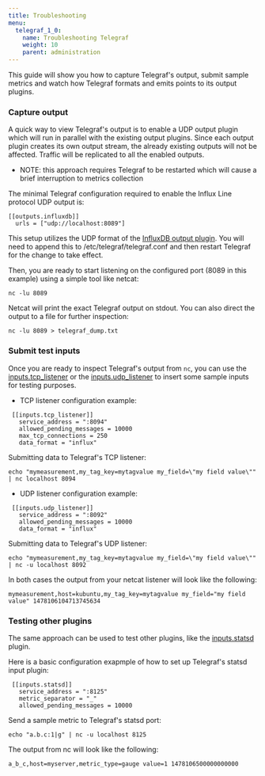 ```yaml
---
title: Troubleshooting
menu:
  telegraf_1_0:
    name: Troubleshooting Telegraf
    weight: 10
    parent: administration
---
```


This guide will show you how to capture Telegraf's output, submit sample metrics and watch how Telegraf formats and emits points to its output plugins.

### Capture output

A quick way to view Telegraf's output is to enable a UDP output plugin which will run in parallel with the existing output plugins. Since each output plugin creates its own output stream, the already existing outputs will not be affected. Traffic will be replicated to all the enabled outputs.

* NOTE: this approach requires Telegraf to be restarted which will cause a brief interruption to metrics collection

The minimal Telegraf configuration required to enable the Influx Line protocol UDP output is:

```
[[outputs.influxdb]]
  urls = ["udp://localhost:8089"] 
```

This setup utilizes the UDP format of the [InfluxDB output plugin](https://github.com/influxdata/telegraf/tree/master/plugins/outputs/influxdb).
You will need to append this to /etc/telegraf/telegraf.conf and then restart Telegraf for the change to take effect.

Then, you are ready to start listening on the configured port (8089 in this example) using a simple tool like netcat:

```
nc -lu 8089
```

Netcat will print the exact Telegraf output on stdout.
You can also direct the output to a file for further inspection:

```
nc -lu 8089 > telegraf_dump.txt
```

### Submit test inputs

Once you are ready to inspect Telegraf's output from `nc`, you can use the [inputs.tcp_listener](https://github.com/influxdata/telegraf/tree/master/plugins/inputs/tcp_listener) or the [inputs.udp_listener](https://github.com/influxdata/telegraf/tree/master/plugins/inputs/udp_listener) to insert some sample inputs for testing purposes.

* TCP listener configuration example:

```
 [[inputs.tcp_listener]]
   service_address = ":8094"
   allowed_pending_messages = 10000
   max_tcp_connections = 250
   data_format = "influx"
```

Submitting data to Telegraf's TCP listener:

```
echo "mymeasurement,my_tag_key=mytagvalue my_field=\"my field value\"" | nc localhost 8094
```

* UDP listener configuration example:

```
 [[inputs.udp_listener]]
   service_address = ":8092"
   allowed_pending_messages = 10000
   data_format = "influx"
```


Submitting data to Telegraf's UDP listener:

```
echo "mymeasurement,my_tag_key=mytagvalue my_field=\"my field value\"" | nc -u localhost 8092
```

In both cases the output from your netcat listener will look like the following:

```
mymeasurement,host=kubuntu,my_tag_key=mytagvalue my_field="my field value" 1478106104713745634
```

### Testing other plugins

The same approach can be used to test other plugins, like the [inputs.statsd](https://github.com/influxdata/telegraf/tree/master/plugins/inputs/statsd) plugin.

Here is a basic configuration exapmple of how to set up Telegraf's statsd input plugin:

```
 [[inputs.statsd]]
   service_address = ":8125"
   metric_separator = "_"
   allowed_pending_messages = 10000
```

Send a sample metric to Telegraf's statsd port:

```
echo "a.b.c:1|g" | nc -u localhost 8125
```

The output from nc will look like the following:

```
a_b_c,host=myserver,metric_type=gauge value=1 1478106500000000000
```
